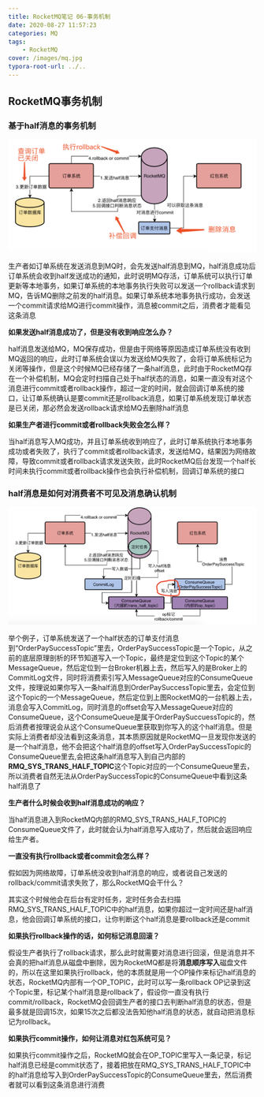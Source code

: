 ```yaml
---
title: RocketMQ笔记 06-事务机制
date: 2020-08-27 11:57:23
categories: MQ
tags:
	- RocketMQ
cover: /images/mq.jpg
typora-root-url: ../..
---
```


## RocketMQ事务机制

### 基于half消息的事务机制

​	<img src="/images/half%E6%B6%88%E6%81%AF%E4%BA%8B%E5%8A%A1%E6%9C%BA%E5%88%B6.png" alt="half消息事务机制" style="zoom:50%;" />

​	生产者如订单系统在发送消息到MQ时，会先发送half消息到MQ，half消息成功后订单系统会收到half发送成功的通知，此时说明MQ存活，订单系统可以执行订单更新等本地事务，如果订单系统的本地事务执行失败可以发送一个rollback请求到MQ，告诉MQ删除之前发的half消息。如果订单系统本地事务执行成功，会发送一个commit请求给MQ进行commit操作，消息被commit之后，消费者才能看见这条消息



**如果发送half消息成功了，但是没有收到响应怎么办？**

​	half消息发送给MQ，MQ保存成功，但是由于网络等原因造成订单系统没有收到MQ返回的响应，此时订单系统会误以为发送给MQ失败了，会将订单系统标记为关闭等操作，但是这个时候MQ已经存储了一条half消息，此时由于RocketMQ存在一个补偿机制，MQ会定时扫描自己处于half状态的消息，如果一直没有对这个消息进行commit或者rollback操作，超过一定的时间，就会回调订单系统的接口，让订单系统确认是要commit还是rollback消息，如果订单系统发现订单状态是已关闭，那必然会发送rollback请求给MQ去删除half消息



**如果生产者进行commit或者rollback失败会怎么样？**

​	当half消息写入MQ成功，并且订单系统收到响应了，此时订单系统执行本地事务成功或者失败了，执行了commit或者rollback请求，发送给MQ，结果因为网络故障，导致commit或者rollback请求发送失败，此时RocketMQ后台发现一个half长时间未执行commit或者rollback操作也会执行补偿机制，回调订单系统的接口



### half消息是如何对消费者不可见及消息确认机制

​	<img src="/images/half%E6%B6%88%E6%81%AF%E7%A1%AE%E8%AE%A4%E6%9C%BA%E5%88%B6.png" alt="half消息确认机制" style="zoom:50%;" />

​	举个例子，订单系统发送了一个half状态的订单支付消息到“OrderPaySuccessTopic”里去，OrderPaySuccessTopic是一个Topic，从之前的底层原理剖析的环节知道写入一个Topic，最终是定位到这个Topic的某个MessageQueue，然后定位到一台Broker机器上去，然后写入的是Broker上的CommitLog文件，同时将消费索引写入MessageQueue对应的ConsumeQueue文件，按理说如果你写入一条half消息到OrderPaySuccessTopic里去，会定位到这个Topic的一个MessageQueue，然后定位到上图RocketMQ的一台机器上去，消息会写入CommitLog，同时消息的offset会写入MessageQueue对应的ConsumeQueue，这个ConsumeQueue是属于OrderPaySuccuessTopic的，然后消费者按理说会从这个ConsumeQueue里获取到你写入的这个half消息。但是实际上消费者却没法看到这条消息，其本质原因就是RocketMQ一旦发现你发送的是一个half消息，他不会把这个half消息的offset写入OrderPaySuccessTopic的ConsumeQueue里去,会把这条half消息写入到自己内部的**RMQ_SYS_TRANS_HALF_TOPIC**这个Topic对应的一个ConsumeQueue里去，所以消费者自然无法从OrderPaySuccessTopic的ConsumeQueue中看到这条half消息了

**生产者什么时候会收到half消息成功的响应？**

​	当half消息进入到RocketMQ内部的RMQ_SYS_TRANS_HALF_TOPIC的ConsumeQueue文件了，此时就会认为half消息写入成功了，然后就会返回响应给生产者。

**一直没有执行rollback或者commit会怎么样？**

​	假如因为网络故障，订单系统没收到half消息的响应，或者说自己发送的rollback/commit请求失败了，那么RocketMQ会干什么？

​	其实这个时候他会在后台有定时任务，定时任务会去扫描RMQ_SYS_TRANS_HALF_TOPIC中的half消息，如果你超过一定时间还是half消息，他会回调订单系统的接口，让你判断这个half消息是要rollback还是commit

**如果执行rollback操作的话，如何标记消息回滚？**

​	假设生产者执行了rollback请求，那么此时就需要对消息进行回滚，但是消息并不会真的把half消息从磁盘中删除，因为RocketMQ都是将**消息顺序写入**磁盘文件的，所以在这里如果执行rollback，他的本质就是用一个OP操作来标记half消息的状态，RocketMQ内部有一个OP_TOPIC，此时可以写一条rollback OP记录到这个Topic里，标记某个half消息是rollback了，假设你一直没有执行commit/rollback，RocketMQ会回调生产者的接口去判断half消息的状态，但是最多就是回调15次，如果15次之后都没法告知他half消息的状态，就自动把消息标记为rollback。

**如果执行commit操作，如何让消息对红包系统可见？**

​	如果执行commit操作之后，RocketMQ就会在OP_TOPIC里写入一条记录，标记half消息已经是commit状态了，接着把放在RMQ_SYS_TRANS_HALF_TOPIC中的half消息给写入到OrderPaySuccessTopic的ConsumeQueue里去，然后消费者就可以看到这条消息进行消费